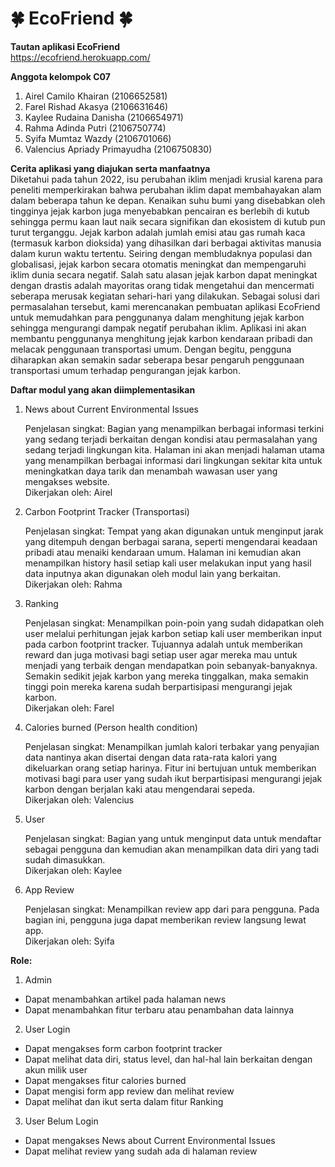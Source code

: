 # 🍀 EcoFriend 🍀

**Tautan aplikasi EcoFriend**  
https://ecofriend.herokuapp.com/

**Anggota kelompok C07**
1. Airel Camilo Khairan (2106652581)
2. Farel Rishad Akasya (2106631646)
3. Kaylee Rudaina Danisha (2106654971)
4. Rahma Adinda Putri (2106750774)
5. Syifa Mumtaz Wazdy (2106701066)
6. Valencius Apriady Primayudha (2106750830)

**Cerita aplikasi yang diajukan serta manfaatnya**  
Diketahui pada tahun 2022, isu perubahan iklim menjadi krusial karena para peneliti memperkirakan bahwa perubahan iklim dapat membahayakan alam dalam beberapa tahun ke depan. Kenaikan suhu bumi yang disebabkan oleh tingginya jejak karbon juga menyebabkan pencairan es berlebih di kutub sehingga permu
kaan laut naik secara signifikan dan ekosistem di kutub pun turut terganggu. Jejak karbon adalah jumlah emisi atau gas rumah kaca (termasuk karbon dioksida) yang dihasilkan dari berbagai aktivitas manusia dalam kurun waktu tertentu. Seiring dengan membludaknya populasi dan globalisasi, jejak karbon secara otomatis meningkat dan mempengaruhi iklim dunia secara negatif. Salah satu alasan jejak karbon dapat meningkat dengan drastis adalah mayoritas orang tidak mengetahui dan mencermati seberapa merusak kegiatan sehari-hari yang dilakukan. 
Sebagai solusi dari permasalahan tersebut, kami merencanakan pembuatan aplikasi EcoFriend untuk memudahkan para penggunanya dalam menghitung jejak karbon sehingga mengurangi dampak negatif perubahan iklim. Aplikasi ini akan membantu penggunanya menghitung jejak karbon kendaraan pribadi dan melacak penggunaan transportasi umum. Dengan begitu, pengguna diharapkan akan semakin sadar seberapa besar pengaruh penggunaan transportasi umum terhadap pengurangan jejak karbon.


**Daftar modul yang akan diimplementasikan**
1. News about Current Environmental Issues 

    Penjelasan singkat: Bagian yang menampilkan berbagai informasi terkini yang sedang terjadi berkaitan dengan kondisi atau permasalahan yang sedang terjadi lingkungan kita. Halaman ini akan menjadi halaman utama yang menampilkan berbagai informasi dari lingkungan sekitar kita untuk meningkatkan daya tarik dan menambah wawasan user yang mengakses website.  
    Dikerjakan oleh: Airel

2. Carbon Footprint Tracker (Transportasi)  

   Penjelasan singkat: Tempat yang akan digunakan untuk menginput jarak yang ditempuh dengan berbagai sarana, seperti mengendarai keadaan pribadi atau menaiki kendaraan umum. Halaman ini kemudian akan menampilkan history hasil setiap kali user melakukan input yang hasil data inputnya akan digunakan oleh modul lain yang berkaitan.   
    Dikerjakan oleh: Rahma

3. Ranking 

    Penjelasan singkat: Menampilkan poin-poin yang sudah didapatkan oleh user melalui perhitungan jejak karbon setiap kali user memberikan input pada carbon footprint tracker. Tujuannya adalah untuk memberikan reward dan juga motivasi bagi setiap user agar mereka mau untuk menjadi yang terbaik dengan mendapatkan poin sebanyak-banyaknya. Semakin sedikit jejak karbon yang mereka tinggalkan, maka semakin tinggi poin mereka karena sudah berpartisipasi mengurangi jejak karbon.  
    Dikerjakan oleh: Farel

4. Calories burned (Person health condition) 

    Penjelasan singkat: Menampilkan jumlah kalori terbakar yang penyajian data nantinya akan disertai dengan data rata-rata kalori yang dikeluarkan orang setiap harinya. Fitur ini bertujuan untuk memberikan motivasi bagi para user yang sudah ikut berpartisipasi mengurangi jejak karbon dengan berjalan kaki atau mengendarai sepeda.   
    Dikerjakan oleh: Valencius

5. User 

    Penjelasan singkat: Bagian yang untuk menginput data untuk mendaftar sebagai pengguna dan kemudian akan menampilkan data diri yang tadi sudah dimasukkan.  
    Dikerjakan oleh: Kaylee

6. App Review 

    Penjelasan singkat: Menampilkan review app dari para pengguna. Pada bagian ini, pengguna juga dapat  memberikan review langsung lewat app.  
    Dikerjakan oleh: Syifa

**Role:**
1. Admin
- Dapat menambahkan artikel pada halaman news
- Dapat menambahkan fitur terbaru atau penambahan data lainnya

2. User Login
- Dapat mengakses form carbon footprint tracker 
- Dapat melihat data diri, status level, dan hal-hal lain berkaitan dengan akun milik user
- Dapat mengakses fitur calories burned
- Dapat mengisi form app review dan melihat review
- Dapat melihat dan ikut serta dalam fitur Ranking

3. User Belum Login
- Dapat mengakses News about Current Environmental Issues
- Dapat melihat review yang sudah ada di halaman review
